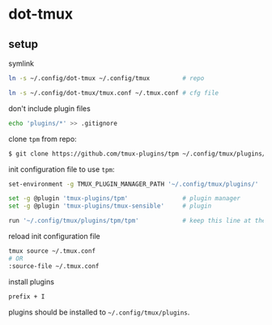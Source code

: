 # dot-tmux

## setup

symlink

```sh
ln -s ~/.config/dot-tmux ~/.config/tmux         # repo

ln -s ~/.config/dot-tmux/tmux.conf ~/.tmux.conf # cfg file
```

don't include plugin files
```sh
echo 'plugins/*' >> .gitignore
```

clone `tpm` from repo:

```sh
$ git clone https://github.com/tmux-plugins/tpm ~/.config/tmux/plugins/tpm
```

init configuration file to use `tpm`:

```sh
set-environment -g TMUX_PLUGIN_MANAGER_PATH '~/.config/tmux/plugins/'   # change plugins install dir

set -g @plugin 'tmux-plugins/tpm'               # plugin manager
set -g @plugin 'tmux-plugins/tmux-sensible'     # plugin

run '~/.config/tmux/plugins/tpm/tpm'            # keep this line at the very bottom of cfg file
```

reload init configuration file

```sh
tmux source ~/.tmux.conf
# OR
:source-file ~/.tmux.conf
```

install plugins

```sh
prefix + I
```

plugins should be installed to `~/.config/tmux/plugins`.

